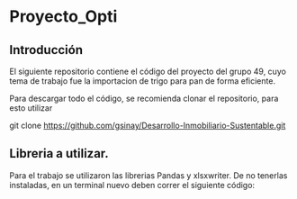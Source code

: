 # Proyecto_Opti
## Introducción

El siguiente repositorio contiene el código del proyecto del grupo 49, cuyo tema de trabajo fue la importacion de trigo para pan de forma eficiente.

Para descargar todo el código, se recomienda clonar el repositorio, para esto utilizar

git clone https://github.com/gsinay/Desarrollo-Inmobiliario-Sustentable.git

## Libreria a utilizar.
Para el trabajo se utilizaron las librerias Pandas y xlsxwriter. De no tenerlas instaladas, en un terminal nuevo deben correr el siguiente código: 


